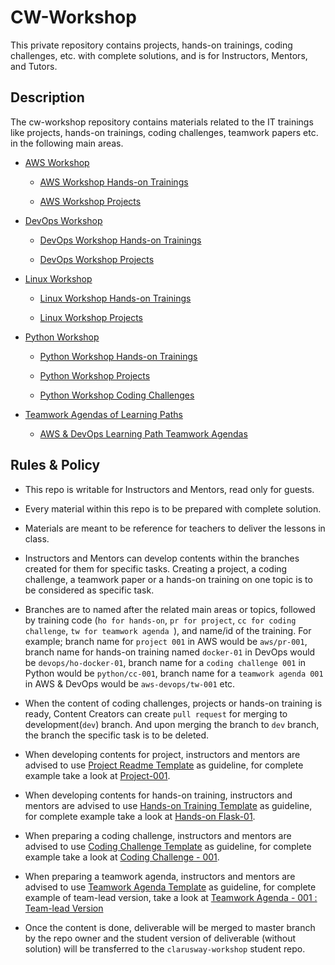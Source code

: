 # CW-Workshop
This private repository contains projects, hands-on trainings, coding challenges, etc. with complete solutions, and is for Instructors, Mentors, and Tutors. 

## Description

The cw-workshop repository contains materials related to the IT trainings like projects, hands-on trainings, coding challenges, teamwork papers etc. in the following main areas.

- [AWS Workshop](./aws/README.md)

    - [AWS Workshop Hands-on Trainings](./aws/hands-on/README.md)

    - [AWS Workshop Projects](./aws/projects/README.md)

- [DevOps Workshop](./devops/README.md)

    - [DevOps Workshop Hands-on Trainings](./devops/hands-on/README.md)

    - [DevOps Workshop Projects](./devops/projects/README.md)

- [Linux Workshop](./linux/README.md)

    - [Linux Workshop Hands-on Trainings](./linux/hands-on/README.md)

    - [Linux Workshop Projects](./linux/projects/README.md)

- [Python Workshop](./python/README.md)

    - [Python Workshop Hands-on Trainings](./python/hands-on/README.md)

    - [Python Workshop Projects](./python/projects/README.md)

    - [Python Workshop Coding Challenges](./python/coding-challenges/README.md)

- [Teamwork Agendas of Learning Paths](./teamwork-agendas/README.md)

    - [AWS & DevOps Learning Path Teamwork Agendas](./teamwork-agendas/aws-devops/README.md)


## Rules & Policy

- This repo is writable for Instructors and Mentors, read only for guests.

- Every material within this repo is to be prepared with complete solution.

- Materials are meant to be reference for teachers to deliver the lessons in class.

- Instructors and Mentors can develop contents within the branches created for them for specific tasks. Creating a project, a coding challenge, a teamwork paper or a hands-on training on one topic is to be considered as specific task.

- Branches are to named after the related main areas or topics, followed by training code (`ho for hands-on`, `pr for project`, `cc for coding challenge`, `tw for teamwork agenda `), and name/id of the training. For example; branch name for `project 001` in AWS would be `aws/pr-001`, branch name for hands-on training named `docker-01` in DevOps would be `devops/ho-docker-01`, branch name for a `coding challenge 001` in Python would be `python/cc-001`, branch name for a `teamwork agenda 001` in AWS & DevOps would be `aws-devops/tw-001` etc.    

- When the content of coding challenges, projects or hands-on training is ready, Content Creators can create `pull request` for merging to development(`dev`) branch. And upon merging the branch to `dev` branch, the branch the specific task is to be deleted.

- When developing contents for project, instructors and mentors are advised to use [Project Readme Template](./projects-readme-template.md) as guideline, for complete example take a look at [Project-001](./aws/projects/001-roman-numerals-converter/README.md).

- When developing contents for hands-on training, instructors and mentors are advised to use [Hands-on Training Template](./hands-on-training-template.md) as guideline, for complete example take a look at [Hands-on Flask-01](./python/hands-on/flask-01-hello-world-app-on-ec2-linux2/README.md).

- When preparing a coding challenge, instructors and mentors are advised to use [Coding Challenge Template](./coding-challenge-template.md) as guideline, for complete example take a look at [Coding Challenge - 001](./python/coding-challenges/cc-001-convert-to-roman-numerals/README.md).

- When preparing a teamwork agenda, instructors and mentors are advised to use [Teamwork Agenda Template](./teamwork-agenda-template.md) as guideline, for complete example of team-lead version, take a look at [Teamwork Agenda - 001 : Team-lead Version](./teamwork-agendas/aws-devops/tw-001-team-lead.md)

- Once the content is done, deliverable will be merged to master branch by the repo owner and the student version of deliverable (without solution) will be transferred to the `clarusway-workshop` student repo.